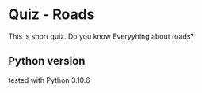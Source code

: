 #  Quiz - Roads 
This is short quiz. Do you know Everyyhing about roads?

## Python version
tested with Python 3.10.6
